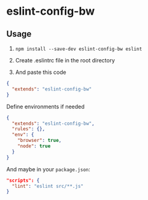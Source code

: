 # eslint-config-bw

## Usage

1. `npm install --save-dev eslint-config-bw eslint`

1. Create .eslintrc file in the root directory

1. And paste this code

```json
{
  "extends": "eslint-config-bw"
}
```

Define environments if needed

```json
{
  "extends": "eslint-config-bw",
  "rules": {},
  "env": {
    "browser": true,
    "node": true
  }
}
```

And maybe in your `package.json`:

```json
"scripts": {
  "lint": "eslint src/**.js"
}
```
